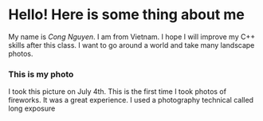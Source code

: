 # Hello! Here is some thing about me

My name is *Cong Nguyen*.
I am from Vietnam.
I hope I will improve my C++ skills after this class.
I want to go around a world and take many landscape photos.

### This is my photo

I took this picture on July 4th.
This is the first time I took photos of fireworks.
It was a great experience.
I used a photography technical called long exposure
